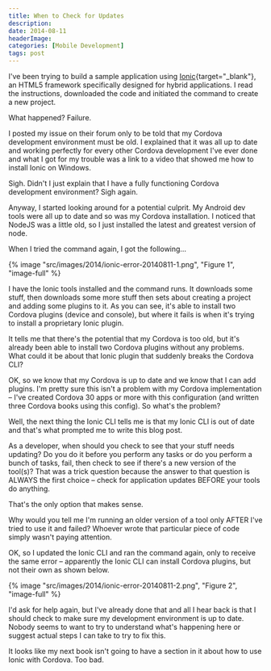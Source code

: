 ```yaml
---
title: When to Check for Updates
description: 
date: 2014-08-11
headerImage: 
categories: [Mobile Development]
tags: post
---
```


I've been trying to build a sample application using [Ionic](https://ionicframework.com/){target="_blank"}, an HTML5 framework specifically designed for hybrid applications. I read the instructions, downloaded the code and initiated the command to create a new project.

What happened? Failure.

I posted my issue on their forum only to be told that my Cordova development environment must be old. I explained that it was all up to date and working perfectly for every other Cordova development I've ever done and what I got for my trouble was a link to a video that showed me how to install Ionic on Windows.

Sigh. Didn't I just explain that I have a fully functioning Cordova development environment? Sigh again.

Anyway, I started looking around for a potential culprit. My Android dev tools were all up to date and so was my Cordova installation. I noticed that NodeJS was a little old, so I just installed the latest and greatest version of node.

When I tried the command again, I got the following…

{% image "src/images/2014/ionic-error-20140811-1.png", "Figure 1", "image-full" %}

I have the Ionic tools installed and the command runs. It downloads some stuff, then downloads some more stuff then sets about creating a project and adding some plugins to it. As you can see, it's able to install two Cordova plugins (device and console), but where it fails is when it's trying to install a proprietary Ionic plugin.

It tells me that there's the potential that my Cordova is too old, but it's already been able to install two Cordova plugins without any problems. What could it be about that Ionic plugin that suddenly breaks the Cordova CLI?

OK, so we know that my Cordova is up to date and we know that I can add plugins. I'm pretty sure this isn't a problem with my Cordova implementation – I've created Cordova 30 apps or more with this configuration (and written three Cordova books using this config). So what's the problem?

Well, the next thing the Ionic CLI tells me is that my Ionic CLI is out of date and that's what prompted me to write this blog post.

As a developer, when should you check to see that your stuff needs updating? Do you do it before you perform any tasks or do you perform a bunch of tasks, fail, then check to see if there's a new version of the tool(s)? That was a trick question because the answer to that question is ALWAYS the first choice – check for application updates BEFORE your tools do anything.

That's the only option that makes sense.

Why would you tell me I'm running an older version of a tool only AFTER I've tried to use it and failed? Whoever wrote that particular piece of code simply wasn't paying attention.

OK, so I updated the Ionic CLI and ran the command again, only to receive the same error – apparently the Ionic CLI can install Cordova plugins, but not their own as shown below.

{% image "src/images/2014/ionic-error-20140811-2.png", "Figure 2", "image-full" %}

I'd ask for help again, but I've already done that and all I hear back is that I should check to make sure my development environment is up to date. Nobody seems to want to try to understand what's happening here or suggest actual steps I can take to try to fix this.

It looks like my next book isn't going to have a section in it about how to use Ionic with Cordova. Too bad.